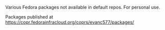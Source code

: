 Various Fedora packages not available in default repos. For personal use.

Packages published at https://copr.fedorainfracloud.org/coprs/evanc577/packages/
